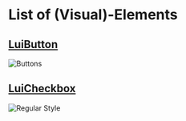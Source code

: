 # List of (Visual)-Elements


## [LuiButton](buttons.md)
![Buttons](https://github.com/q2g/leonardo-wpf/blob/master/docs/pictures/Buttons.png)

## [LuiCheckbox](checkbox.md)
![Regular Style](https://github.com/q2g/leonardo-wpf/blob/master/docs/pictures/checkbox_regular.png)

